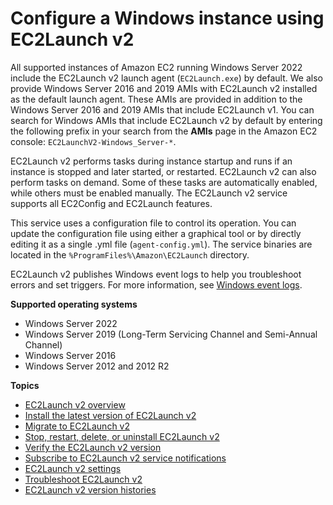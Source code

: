 # Configure a Windows instance using EC2Launch v2<a name="ec2launch-v2"></a>

All supported instances of Amazon EC2 running Windows Server 2022 include the EC2Launch v2 launch agent \(`EC2Launch.exe`\) by default\. We also provide Windows Server 2016 and 2019 AMIs with EC2Launch v2 installed as the default launch agent\. These AMIs are provided in addition to the Windows Server 2016 and 2019 AMIs that include EC2Launch v1\. You can search for Windows AMIs that include EC2Launch v2 by default by entering the following prefix in your search from the **AMIs** page in the Amazon EC2 console: `EC2LaunchV2-Windows_Server-*`\.

 EC2Launch v2 performs tasks during instance startup and runs if an instance is stopped and later started, or restarted\. EC2Launch v2 can also perform tasks on demand\. Some of these tasks are automatically enabled, while others must be enabled manually\. The EC2Launch v2 service supports all EC2Config and EC2Launch features\. 

This service uses a configuration file to control its operation\. You can update the configuration file using either a graphical tool or by directly editing it as a single \.yml file \(`agent-config.yml`\)\. The service binaries are located in the `%ProgramFiles%\Amazon\EC2Launch` directory\.

EC2Launch v2 publishes Windows event logs to help you troubleshoot errors and set triggers\. For more information, see [Windows event logs](ec2launchv2-troubleshooting.md#ec2launchv2-windows-event-logs)\. 

**Supported operating systems**
+ Windows Server 2022
+ Windows Server 2019 \(Long\-Term Servicing Channel and Semi\-Annual Channel\)
+ Windows Server 2016
+ Windows Server 2012 and 2012 R2

**Topics**
+ [EC2Launch v2 overview](ec2launch-v2-overview.md)
+ [Install the latest version of EC2Launch v2](ec2launch-v2-install.md)
+ [Migrate to EC2Launch v2](ec2launch-v2-migrate.md)
+ [Stop, restart, delete, or uninstall EC2Launch v2](ec2-launch-v2-manage.md)
+ [Verify the EC2Launch v2 version](ec2launch-v2-verify-version.md)
+ [Subscribe to EC2Launch v2 service notifications](ec2launch-v2-sns.md)
+ [EC2Launch v2 settings](ec2launch-v2-settings.md)
+ [Troubleshoot EC2Launch v2](ec2launchv2-troubleshooting.md)
+ [EC2Launch v2 version histories](ec2launchv2-versions.md)